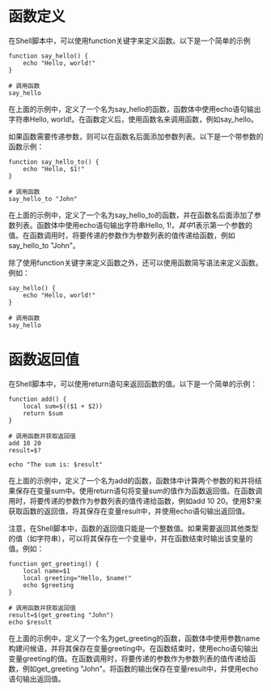 # 函数定义
在Shell脚本中，可以使用function关键字来定义函数。以下是一个简单的示例
```
function say_hello() {
    echo "Hello, world!"
}

# 调用函数
say_hello
```
在上面的示例中，定义了一个名为say_hello的函数，函数体中使用echo语句输出字符串Hello, world!。在函数定义后，使用函数名来调用函数，例如say_hello。

如果函数需要传递参数，则可以在函数名后面添加参数列表。以下是一个带参数的函数示例：
```
function say_hello_to() {
    echo "Hello, $1!"
}

# 调用函数
say_hello_to "John"
```
在上面的示例中，定义了一个名为say_hello_to的函数，并在函数名后面添加了参数列表。函数体中使用echo语句输出字符串Hello, $1!，其中$1表示第一个参数的值。在函数调用时，将要传递的参数作为参数列表的值传递给函数，例如say_hello_to "John"。

除了使用function关键字来定义函数之外，还可以使用函数简写语法来定义函数。例如：
```
say_hello() {
    echo "Hello, world!"
}

# 调用函数
say_hello
```

# 函数返回值
在Shell脚本中，可以使用return语句来返回函数的值。以下是一个简单的示例：
```
function add() {
    local sum=$(($1 + $2))
    return $sum
}

# 调用函数并获取返回值
add 10 20
result=$?

echo "The sum is: $result"
```
在上面的示例中，定义了一个名为add的函数，函数体中计算两个参数的和并将结果保存在变量sum中。使用return语句将变量sum的值作为函数返回值。在函数调用时，将要传递的参数作为参数列表的值传递给函数，例如add 10 20。使用$?来获取函数的返回值，将其保存在变量result中，并使用echo语句输出返回值。

注意，在Shell脚本中，函数的返回值只能是一个整数值。如果需要返回其他类型的值（如字符串），可以将其保存在一个变量中，并在函数结束时输出该变量的值。例如：
```
function get_greeting() {
    local name=$1
    local greeting="Hello, $name!"
    echo $greeting
}

# 调用函数并获取返回值
result=$(get_greeting "John")
echo $result
```
在上面的示例中，定义了一个名为get_greeting的函数，函数体中使用参数name构建问候语，并将其保存在变量greeting中。在函数结束时，使用echo语句输出变量greeting的值。在函数调用时，将要传递的参数作为参数列表的值传递给函数，例如get_greeting "John"。将函数的输出保存在变量result中，并使用echo语句输出返回值。
